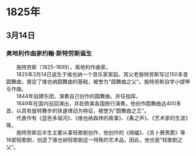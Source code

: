 # 1825年
## 3月14日
### 奥地利作曲家约翰·斯特劳斯诞生
　　施特劳斯（1825-1899），奥地利作曲家。<br>　　1825年3月14日诞生于维也纳一个音乐家家庭。其父老施特劳斯写过150多首圆舞曲，奠定了维也纳圆舞曲的基础，被誉为"圆舞曲之父"。施特劳斯自学小提琴与作曲。<br>　　1844年自建乐团，演奏自己创作的圆舞曲，并任指挥。<br>　　1849年在国内巡回演出，并赴欧美各国旅行演奏。他创作圆舞曲达400多首，以具有旋转舞步的快速律动为特征，被誉为"圆舞曲之王"。<br>　　代表作有《蓝色多瑙河》、《维也纳森林的故事》、《春之声》、《艺术家的生涯》等。<br>　　施特劳斯后半生主要从事轻歌剧创作，他创作的《绵蝠》、《吉卜赛男爵》等16部轻歌剧，创造了维也纳轻歌剧这一特殊的艺术品，因此，他也是“轻歌剧之父”。
<comment/>